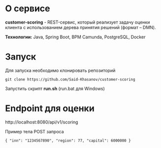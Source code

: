 # О сервисе

**customer-scoring** - REST-сервис, который реализует задачу оценки клиента с
использованием дерева принятия решений (формат – DMN).

**Технологии:** Java, Spring Boot, BPM Camunda, PostgreSQL, Docker

# Запуск

Для запуска необходимо клонировать репозиторий

`git clone https://github.com/Said-Khasanov/customer-scoring`

Запустить скрипт **run.sh** (run.bat для Windows)


# Endpoint для оценки
http://localhost:8080/api/v1/scoring

Пример тела POST запроса

`{
"inn": "1234567890",
"region": 77,
"capital": 6000000
}`
